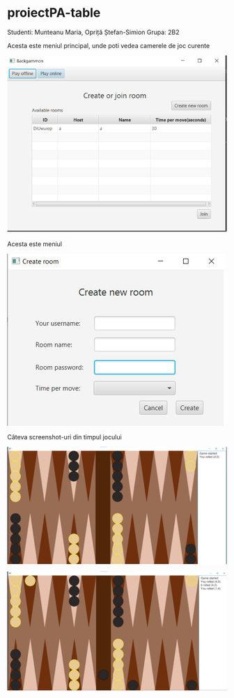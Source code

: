 # proiectPA-table

Studenti: Munteanu Maria, Opriță Ștefan-Simion
Grupa: 2B2


Acesta este meniul principal, unde poti vedea camerele de joc curente

![alt_text](./Meniuprincipal.png)



Acesta este meniul 

![alt_text](./Crearecamera.png)


Câteva screenshot-uri din timpul jocului

![alt text](./ExempluJoc1.png)

![alt text](./ExempluJoc2.png)

